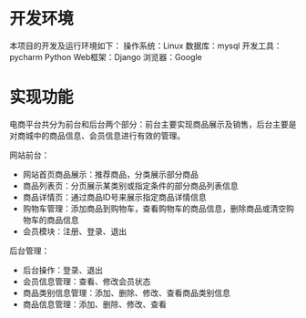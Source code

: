 # 开发环境
本项目的开发及运行环境如下：
操作系统：Linux
数据库：mysql
开发工具：pycharm
Python Web框架：Django
浏览器：Google
# 实现功能
电商平台共分为前台和后台两个部分：前台主要实现商品展示及销售，后台主要是对商城中的商品信息、会员信息进行有效的管理。

网站前台：

- 网站首页商品展示：推荐商品，分类展示部分商品
- 商品列表页：分页展示某类别或指定条件的部分商品列表信息
- 商品详情页：通过商品ID号来展示指定商品详情信息
- 购物车管理：添加商品到购物车，查看购物车的商品信息，删除商品或清空购物车的商品信息
- 会员模块：注册、登录、退出

后台管理：
- 后台操作：登录、退出
- 会员信息管理：查看、修改会员状态
- 商品类别信息管理：添加、删除、修改、查看商品类别信息
- 商品信息管理：添加、删除、修改、查看

